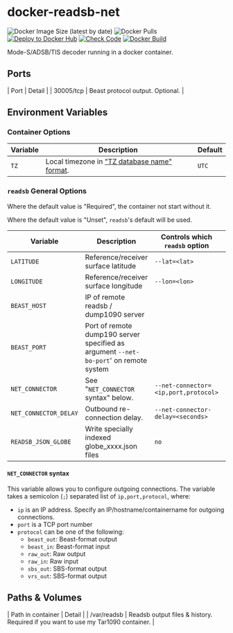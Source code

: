 # docker-readsb-net

![Docker Image Size (latest by date)](https://img.shields.io/docker/image-size/jeremiec82/readsb-net?style=plastic)
![Docker Pulls](https://img.shields.io/docker/pulls/jeremiec82/readsb-net?style=plastic)
[![Deploy to Docker Hub](https://github.com/Jeremie-C/docker-readsb-net/actions/workflows/deploy.yml/badge.svg)](https://github.com/Jeremie-C/docker-readsb-net/actions/workflows/deploy.yml)
[![Check Code](https://github.com/Jeremie-C/docker-readsb-net/actions/workflows/check_code.yml/badge.svg)](https://github.com/Jeremie-C/docker-readsb-net/actions/workflows/check_code.yml)
[![Docker Build](https://github.com/Jeremie-C/docker-readsb-net/actions/workflows/test_build.yml/badge.svg)](https://github.com/Jeremie-C/docker-readsb-net/actions/workflows/test_build.yml)

Mode-S/ADSB/TIS decoder running in a docker container.

## Ports

| Port | Detail |
| 30005/tcp | Beast protocol output. Optional. |

## Environment Variables

### Container Options

| Variable | Description | Default |
|----------|-------------|---------|
| `TZ` | Local timezone in ["TZ database name" format](<https://en.wikipedia.org/wiki/List_of_tz_database_time_zones>). | `UTC` |

### `readsb` General Options

Where the default value is "Required", the container not start without it.

Where the default value is "Unset", `readsb`'s default will be used.

| Variable | Description | Controls which `readsb` option | Default |
|----------|-------------|--------------------------------|---------|
| `LATITUDE` | Reference/receiver surface latitude | `--lat=<lat>` | Required |
| `LONGITUDE` | Reference/receiver surface longitude | `--lon=<lon>` | Required |
| `BEAST_HOST` | IP of remote readsb / dump1090 server | | Required |
| `BEAST_PORT` | Port of remote dump190 server specified as argument `--net-bo-port`' on remote system | | Required |
| `NET_CONNECTOR` | See "`NET_CONNECTOR` syntax" below. | `--net-connector=<ip,port,protocol>` | Unset |
| `NET_CONNECTOR_DELAY` | Outbound re-connection delay. | `--net-connector-delay=<seconds>` | `30` |
| `READSB_JSON_GLOBE` | Write specially indexed globe_xxxx.json files | `no` |

#### `NET_CONNECTOR` syntax

This variable allows you to configure outgoing connections. The variable takes a semicolon (`;`) separated list of `ip,port,protocol`, where:

* `ip` is an IP address. Specify an IP/hostname/containername for outgoing connections.
* `port` is a TCP port number
* `protocol` can be one of the following:
  * `beast_out`: Beast-format output
  * `beast_in`: Beast-format input
  * `raw_out`: Raw output
  * `raw_in`: Raw input
  * `sbs_out`: SBS-format output
  * `vrs_out`: SBS-format output

## Paths & Volumes

| Path in container | Detail |
| /var/readsb | Readsb output files & history. Required if you want to use my Tar1090 container. |
